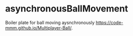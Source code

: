 # asynchronousBallMovement
Boiler plate for ball moving aysnchronously
https://code-mmm.github.io/Multiplayer-Ball/.
